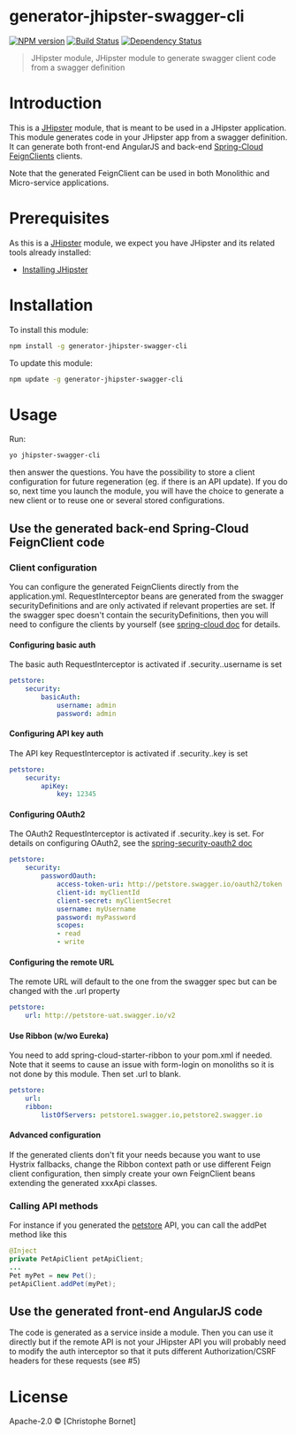 # generator-jhipster-swagger-cli
[![NPM version][npm-image]][npm-url] [![Build Status][travis-image]][travis-url] [![Dependency Status][daviddm-image]][daviddm-url]
> JHipster module, JHipster module to generate swagger client code from a swagger definition

# Introduction

This is a [JHipster](http://jhipster.github.io/) module, that is meant to be used in a JHipster application.
This module generates code in your JHipster app from a swagger definition. It can generate both front-end AngularJS and back-end [Spring-Cloud FeignClients](http://projects.spring.io/spring-cloud/spring-cloud.html#spring-cloud-feign) clients.

Note that the generated FeignClient can be used in both Monolithic and Micro-service applications.

# Prerequisites

As this is a [JHipster](http://jhipster.github.io/) module, we expect you have JHipster and its related tools already installed:

- [Installing JHipster](https://jhipster.github.io/installation.html)

# Installation

To install this module:

```bash
npm install -g generator-jhipster-swagger-cli
```

To update this module:
```bash
npm update -g generator-jhipster-swagger-cli
```

# Usage
Run:
```bash
yo jhipster-swagger-cli
```
then answer the questions.
You have the possibility to store a client configuration for future regeneration (eg. if there is an API update). If you do so, next time you launch the module, you will have the choice to generate a new client or to reuse one or several stored configurations.

## Use the generated back-end Spring-Cloud FeignClient code
### Client configuration
You can configure the generated FeignClients directly from the application.yml.
RequestInterceptor beans are generated from the swagger securityDefinitions and are only activated if relevant properties are set. If the swagger spec doesn't contain the securityDefinitions, then you will need to configure the clients by yourself (see [spring-cloud doc](http://projects.spring.io/spring-cloud/spring-cloud.html#spring-cloud-feign) for details.
#### Configuring basic auth
The basic auth RequestInterceptor is activated if <clientName>.security.<securityName>.username is set 
```yaml
petstore:
    security:
        basicAuth:
            username: admin
            password: admin
```
#### Configuring API key auth
The API key RequestInterceptor is activated if <clientName>.security.<securityName>.key is set 
```yaml
petstore:
    security:
        apiKey:
            key: 12345
```
#### Configuring OAuth2
The OAuth2 RequestInterceptor is activated if <clientName>.security.<securityName>.key is set. For details on configuring OAuth2, see the [spring-security-oauth2 doc](http://projects.spring.io/spring-security-oauth/docs/oauth2.html#protected-resource-configuration)
```yaml
petstore:
    security:
        passwordOauth:
            access-token-uri: http://petstore.swagger.io/oauth2/token
            client-id: myClientId
            client-secret: myClientSecret
            username: myUsername
            password: myPassword
            scopes:
            - read
            - write
```
#### Configuring the remote URL
The remote URL will default to the one from the swagger spec but can be changed with the <clientName>.url property
```yaml
petstore:
    url: http://petstore-uat.swagger.io/v2
```
#### Use Ribbon (w/wo Eureka)
You need to add spring-cloud-starter-ribbon to your pom.xml if needed. Note that it seems to cause an issue with form-login on monoliths so it is not done by this module.
Then set <cliName>.url to blank.
```yaml
petstore:
    url:
    ribbon:
        listOfServers: petstore1.swagger.io,petstore2.swagger.io
```
#### Advanced configuration
If the generated clients don't fit your needs because you want to use Hystrix fallbacks, change the Ribbon context path or use different Feign client configuration, then simply create your own FeignClient beans extending the generated xxxApi classes.

### Calling API methods
For instance if you generated the [petstore](http://petstore.swagger.io) API, you can call the addPet method like this
```java
@Inject
private PetApiClient petApiClient;
...
Pet myPet = new Pet();
petApiClient.addPet(myPet);
```

## Use the generated front-end AngularJS code
The code is generated as a service inside a module. Then you can use it directly but if the remote API is not your JHipster API you will probably need to modify the auth interceptor so that it puts different Authorization/CSRF headers for these requests (see #5)


# License

Apache-2.0 © [Christophe Bornet]

[npm-image]: https://img.shields.io/npm/v/generator-jhipster-swagger-cli.svg
[npm-url]: https://npmjs.org/package/generator-jhipster-swagger-cli
[travis-image]: https://travis-ci.org/cbornet/generator-jhipster-swagger-cli.svg?branch=master
[travis-url]: https://travis-ci.org/cbornet/generator-jhipster-swagger-cli
[daviddm-image]: https://david-dm.org/cbornet/generator-jhipster-swagger-cli.svg?theme=shields.io
[daviddm-url]: https://david-dm.org/cbornet/generator-jhipster-module
